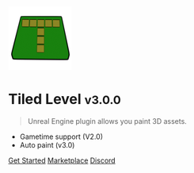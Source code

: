<!-- _coverpage.md -->

![logo](_media/logo.png)

# Tiled Level <small>v3.0.0</small>

> Unreal Engine plugin allows you paint 3D assets.

- Gametime support (V2.0)
- Auto paint (v3.0)


[Get Started](#what-it-is)
[Marketplace](https://www.unrealengine.com/marketplace/product/0cfbd8b4dcb34163a72d0f1979df0e60)
[Discord](https://discord.gg/2MPht3cZk3) 